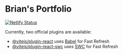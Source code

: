 # Brian's Portfolio

[![Netlify Status](https://api.netlify.com/api/v1/badges/655f98fb-6db6-4b36-8441-8bde1733e186/deploy-status)](https://app.netlify.com/sites/seeyouthursday/deploys)

Currently, two official plugins are available:

- [@vitejs/plugin-react](https://github.com/vitejs/vite-plugin-react/blob/main/packages/plugin-react/README.md) uses [Babel](https://babeljs.io/) for Fast Refresh
- [@vitejs/plugin-react-swc](https://github.com/vitejs/vite-plugin-react-swc) uses [SWC](https://swc.rs/) for Fast Refresh
